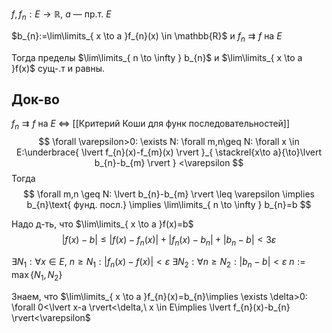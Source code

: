 $f, f_{n}:E\to \mathbb{R},\ a$ — пр.т. $E$

$b_{n}:=\lim\limits_{ x \to a }f_{n}(x) \in \mathbb{R}$ и $f_{n}\rightrightarrows f$ на $E$

Тогда пределы $\lim\limits_{ n \to \infty } b_{n}$ и $\lim\limits_{ x \to a }f(x)$ сущ-.т и равны.
## Док-во

$f_{n}\rightrightarrows f$ на $E$ $\iff$ [[Критерий Коши для функ последовательностей]]
$$
\forall \varepsilon>0: \exists N: \forall m,n\geq N: \forall x \in E:\underbrace{ \lvert f_{n}(x)-f_{m}(x) \rvert }_{ \stackrel{x\to a}{\to}\lvert b_{n}-b_{m} \rvert  } <\varepsilon
$$
Тогда
$$
\forall m,n \geq N: \lvert b_{n}-b_{m} \rvert \leq \varepsilon \implies b_{n}\text{ фунд. посл.} \implies \lim\limits_{ n \to \infty } b_{n}=b
$$

Надо д-ть, что $\lim\limits_{ x \to a }f(x)=b$
$$
\lvert f(x)-b \rvert \leq \lvert f(x)-f_{n}(x) \rvert +\lvert f_{n}(x)-b_{n} \rvert +\lvert b_{n}-b \rvert <3\varepsilon
$$

$\exists N_{1}: \forall x \in E,\  n \geq N_{1}: \lvert f_{n}(x)-f(x) \rvert<\varepsilon$
$\exists N_{2}: \forall n \geq N_{2}: \lvert b_{n}-b \rvert<\varepsilon$
$n:=\max\{ N_{1},N_{2} \}$

Знаем, что $\lim\limits_{ x \to a }f_{n}(x)=b_{n}\implies \exists \delta>0: \forall 0<\lvert x-a \rvert<\delta,\ x \in E\implies \lvert f_{n}(x)-b_{n} \rvert<\varepsilon$
